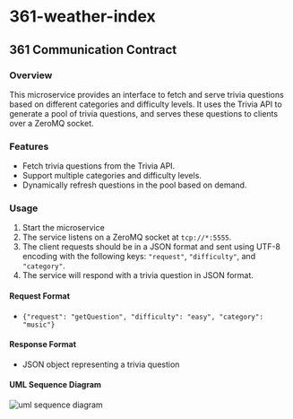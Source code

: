 # 361-weather-index


## 361 Communication Contract

### Overview
This microservice provides an interface to fetch and serve trivia questions based on different categories and difficulty levels. It uses the Trivia API to generate a pool of trivia questions, and serves these questions to clients over a ZeroMQ socket.

### Features
- Fetch trivia questions from the Trivia API.
- Support multiple categories and difficulty levels.
- Dynamically refresh questions in the pool based on demand.

### Usage
1. Start the microservice
2. The service listens on a ZeroMQ socket at `tcp://*:5555`.
3. The client requests should be in a JSON format and sent using UTF-8 encoding with the following keys: `"request"`, `"difficulty"`, and `"category"`.
4. The service will respond with a trivia question in JSON format.

#### Request Format
- `{"request": "getQuestion", "difficulty": "easy", "category": "music"}`

#### Response Format
- JSON object representing a trivia question

#### UML Sequence Diagram
![uml sequence diagram](https://cdn.discordapp.com/attachments/1057974302739280002/1174835993908625461/fb2c95ce63.png?ex=65690a48&is=65569548&hm=2f5dec36e3fe1aab2853fb065efd2c2b274a930bf8452bcdca7894117670c266&)